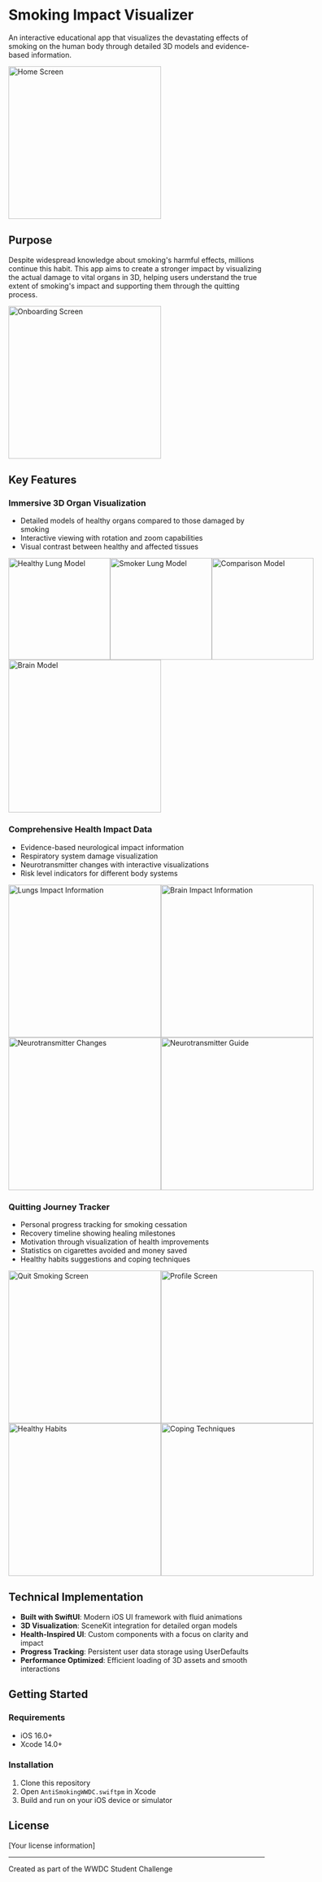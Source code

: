 # Smoking Impact Visualizer

An interactive educational app that visualizes the devastating effects of smoking on the human body through detailed 3D models and evidence-based information.

<img src="screenshots/2. Home_screen.PNG" width="300" alt="Home Screen">

## Purpose

Despite widespread knowledge about smoking's harmful effects, millions continue this habit. This app aims to create a stronger impact by visualizing the actual damage to vital organs in 3D, helping users understand the true extent of smoking's impact and supporting them through the quitting process.

<img src="screenshots/1. Onboarding_screen.PNG" width="300" alt="Onboarding Screen">

## Key Features

### Immersive 3D Organ Visualization
- Detailed models of healthy organs compared to those damaged by smoking
- Interactive viewing with rotation and zoom capabilities
- Visual contrast between healthy and affected tissues

<div style="display: flex; justify-content: space-between;">
  <img src="screenshots/3. healthy_lung_model.PNG" width="200" alt="Healthy Lung Model">
  <img src="screenshots/4. smoker_lung_model.PNG" width="200" alt="Smoker Lung Model">
  <img src="screenshots/5. comparison_model.PNG" width="200" alt="Comparison Model">
</div>

<img src="screenshots/7. brain_model.PNG" width="300" alt="Brain Model">

### Comprehensive Health Impact Data
- Evidence-based neurological impact information
- Respiratory system damage visualization
- Neurotransmitter changes with interactive visualizations
- Risk level indicators for different body systems

<div style="display: flex; justify-content: space-between;">
  <img src="screenshots/6. lungs_impact.PNG" width="300" alt="Lungs Impact Information">
  <img src="screenshots/8. brain_impact.PNG" width="300" alt="Brain Impact Information">
</div>

<div style="display: flex; justify-content: space-between;">
  <img src="screenshots/9. neurotransmitter_changes.PNG" width="300" alt="Neurotransmitter Changes">
  <img src="screenshots/10. neurotransmitter_guide.PNG" width="300" alt="Neurotransmitter Guide">
</div>

### Quitting Journey Tracker
- Personal progress tracking for smoking cessation
- Recovery timeline showing healing milestones
- Motivation through visualization of health improvements
- Statistics on cigarettes avoided and money saved
- Healthy habits suggestions and coping techniques

<div style="display: flex; justify-content: space-between;">
  <img src="screenshots/11. Quit_smoking_screen.PNG" width="300" alt="Quit Smoking Screen">
  <img src="screenshots/14. profile_screen.PNG" width="300" alt="Profile Screen">
</div>

<div style="display: flex; justify-content: space-between;">
  <img src="screenshots/12. healthy_habits.PNG" width="300" alt="Healthy Habits">
  <img src="screenshots/13. coping_techniques.PNG" width="300" alt="Coping Techniques">
</div>

## Technical Implementation

- **Built with SwiftUI**: Modern iOS UI framework with fluid animations
- **3D Visualization**: SceneKit integration for detailed organ models
- **Health-Inspired UI**: Custom components with a focus on clarity and impact
- **Progress Tracking**: Persistent user data storage using UserDefaults
- **Performance Optimized**: Efficient loading of 3D assets and smooth interactions

## Getting Started

### Requirements
- iOS 16.0+
- Xcode 14.0+

### Installation
1. Clone this repository
2. Open `AntiSmokingWWDC.swiftpm` in Xcode
3. Build and run on your iOS device or simulator

## License

[Your license information]

---

Created as part of the WWDC Student Challenge
